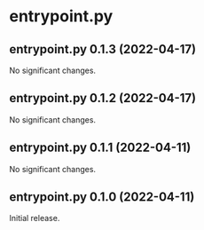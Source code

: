 # entrypoint.py

<!-- changelog: start -->

## entrypoint.py 0.1.3 (2022-04-17)

No significant changes.

## entrypoint.py 0.1.2 (2022-04-17)

No significant changes.

## entrypoint.py 0.1.1 (2022-04-11)

No significant changes.

## entrypoint.py 0.1.0 (2022-04-11)

Initial release.
